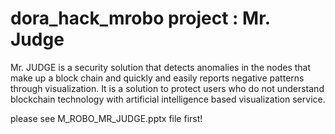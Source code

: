 # dora_hack_mrobo project : Mr. Judge
Mr. JUDGE is a security solution that detects anomalies in the nodes that make up a block chain and quickly and easily reports negative patterns through visualization. It is a solution to protect users who do not understand blockchain technology with artificial intelligence based visualization service.

please see M_ROBO_MR_JUDGE.pptx file first! 
